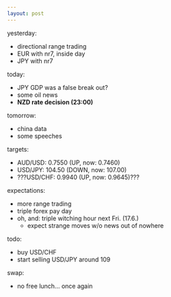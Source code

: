```yaml
---
layout: post
---
```


yesterday:

* directional range trading
* EUR with nr7, inside day
* JPY with nr7


today:

* JPY GDP was a false break out?
* some oil news
* **NZD rate decision (23:00)**

tomorrow:

* china data
* some speeches


targets:

* AUD/USD: 0.7550 (UP, now: 0.7460)
* USD/JPY: 104.50 (DOWN, now: 107.00)
* ???USD/CHF: 0.9940 (UP, now: 0.9645)???


expectations:

* more range trading
* triple forex pay day
* oh, and: triple witching hour next Fri. (17.6.)
	* expect strange moves w/o news out of nowhere
	

todo:

* buy USD/CHF
* start selling USD/JPY around 109

swap:

* no free lunch... once again

